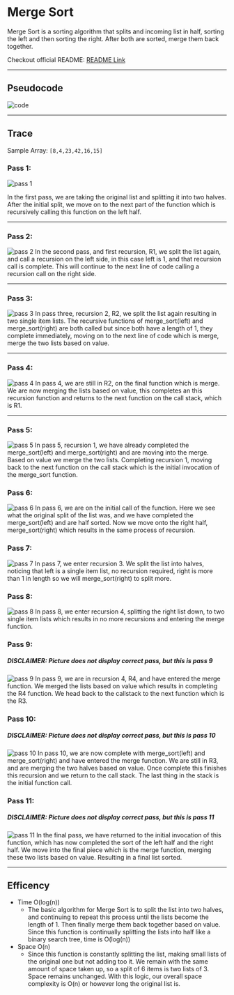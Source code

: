 # Merge Sort
Merge Sort is a sorting algorithm that splits and incoming list in half, sorting the left and then sorting the right. After both are sorted, merge them back together.

Checkout official README: [README Link](./README.md)

---

## Pseudocode
![code](../../../assets/mergeSort/pseudo_code.png)

---

## Trace
 Sample Array: `[8,4,23,42,16,15]`

### Pass 1:
![pass 1](../../../assets/mergeSort/pass_1.png)

In the first pass, we are taking the original list and splitting it into two halves. After the initial split, we move on to the next part of the function which is recursively calling this function on the left half.

---

### Pass 2:
![pass 2](../../../assets/mergeSort/pass_2.png)
In the second pass, and first recursion, R1, we split the list again, and call a recursion on the left side, in this case left is 1, and that recursion call is complete. This will continue to the next line of code calling a recursion call on the right side.


---

### Pass 3:
![pass 3](../../../assets/mergeSort/pass_3.png)
In pass three, recursion 2, R2, we split the list again resulting in two single item lists. The recursive functions of merge_sort(left) and merge_sort(right) are both called but since both have a length of 1, they complete immediately, moving on to the next line of code which is merge, merge the two lists based on value.


---

### Pass 4:
![pass 4](../../../assets/mergeSort/pass_4.png)
In pass 4, we are still in R2, on the final function which is merge. We are now merging the lists based on value, this completes an this recursion function and returns to the next function on the call stack, which is R1.

---

### Pass 5:
![pass 5](../../../assets/mergeSort/pass_5.png)
In pass 5, recursion 1, we have already completed the merge_sort(left) and merge_sort(right) and are moving into the merge. Based on value we merge the two lists. Completing recursion 1, moving back to the next function on the call stack which is the initial invocation of the merge_sort function.

### Pass 6:
![pass 6](../../../assets/mergeSort//pass_6.png)
In pass 6, we are on the initial call of the function. Here we see what the original split of the list was, and we have completed the merge_sort(left) and are half sorted. Now we move onto the right half, merge_sort(right) which results in the same process of recursion.

### Pass 7:
![pass 7](../../../assets/mergeSort/pass_7.png)
In pass 7, we enter recursion 3. We split the list into halves, noticing that left is a single item list, no recursion required, right is more than 1 in length so we will merge_sort(right) to split more.


### Pass 8:
![pass 8](../../../assets/mergeSort/pass_8.png)
In pass 8, we enter recursion 4, splitting the right list down, to two single item lists which results in no more recursions and entering the merge function.


### Pass 9:
##### DISCLAIMER: Picture does not display correct pass, but this is pass 9
![pass 9](../../../assets/mergeSort/pass_9.png)
In pass 9, we are in recursion 4, R4, and have entered the merge function. We merged the lists based on value which results in completing the R4 function. We head back to the callstack to the next function which is the R3.


### Pass 10:
##### DISCLAIMER: Picture does not display correct pass, but this is pass 10
![pass 10](../../../assets/mergeSort/pass_10.png)
In pass 10, we are now complete with merge_sort(left) and merge_sort(right) and have entered the merge function. We are still in R3, and are merging the two halves based on value. Once complete this finishes this recursion and we return to the call stack. The last thing in the stack is the initial function call.

### Pass 11:
##### DISCLAIMER: Picture does not display correct pass, but this is pass 11
![pass 11](../../../assets/mergeSort/pass_11.png)
In the final pass, we have returned to the initial invocation of this function, which has now completed the sort of the left half and the right half. We move into the final piece which is the merge function, merging these two lists based on value. Resulting in a final list sorted.

---

## Efficency
* Time O(log(n))
    - The basic algorithm for Merge Sort is to split the list into two halves, and continuing to repeat this process until the lists become the length of 1. Then finally merge them back together based on value. Since this function is continually splitting the lists into half like a binary search tree, time is O(log(n))
* Space O(n)
    - Since this function is constantly splitting the list, making small lists of the original one but not adding too it. We remain with the same amount of space taken up, so a split of 6 items is two lists of 3. Space remains unchanged. With this logic, our overall space complexity is O(n) or however long the original list is.
